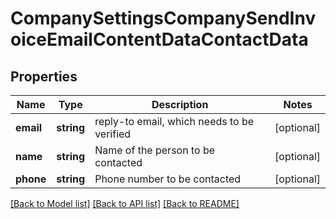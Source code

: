 # CompanySettingsCompanySendInvoiceEmailContentDataContactData

## Properties
Name | Type | Description | Notes
------------ | ------------- | ------------- | -------------
**email** | **string** | reply-to email, which needs to be verified | [optional] 
**name** | **string** | Name of the person to be contacted | [optional] 
**phone** | **string** | Phone number to be contacted | [optional] 

[[Back to Model list]](../README.md#documentation-for-models) [[Back to API list]](../README.md#documentation-for-api-endpoints) [[Back to README]](../README.md)


